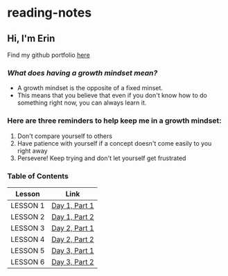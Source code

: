 # reading-notes

## Hi, I'm Erin 
Find my github portfolio [here](https://github.com/Erinsp)

### _What does having a growth mindset mean?_
- A growth mindset is the opposite of a fixed minset.
- This means that you believe that even if you don't know how to do something right now, you can always learn it.

### Here are three reminders to help keep me in a growth mindset:
1. Don't compare yourself to others
2. Have patience with yourself if a concept doesn't come easily to you right away
3. Persevere! Keep trying and don't let yourself get frustrated

### Table of Contents
Lesson | Link
------ | ----
LESSON 1 | [Day 1, Part 1](https://erinsp.github.io/reading-notes/markdown)
LESSON 2 | [Day 1, Part 2](https://erinsp.github.io/reading-notes/basics)
LESSON 3 | [Day 2, Part 1](https://erinsp.github.io/reading-notes/cloud-revisions)
LESSON 4 | [Day 2, Part 2](https://erinsp.github.io/reading-notes/html)
LESSON 5 | [Day 3, Part 1](https://erinsp.github.io/reading-notes/css)
LESSON 6 | [Day 3, Part 2](https://erinsp.github.io/reading-notes/javascript)


